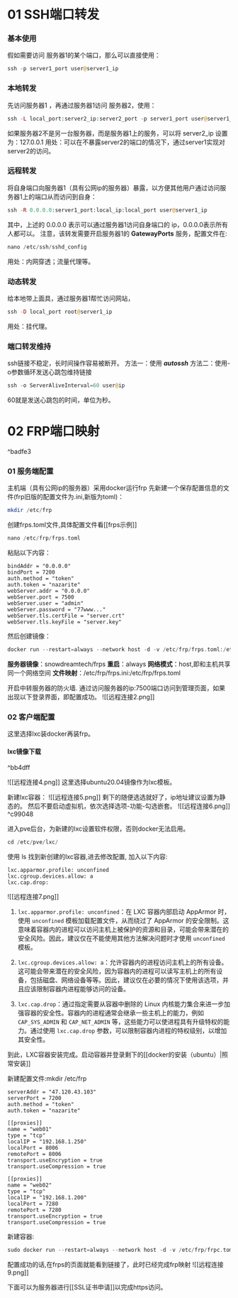 
# 01 SSH端口转发

### 基本使用
假如需要访问 服务器1的某个端口，那么可以直接使用：
```php
ssh -p server1_port user@server1_ip
```

### 本地转发
先访问服务器1 ，再通过服务器1访问 服务器2，使用：
```php
ssh -L local_port:server2_ip:server2_port -p server1_port user@server1_ip
```
如果服务器2不是另一台服务器，而是服务器1上的服务，可以将 server2_ip 设置为：127.0.0.1
用处：可以在不暴露server2的端口的情况下，通过server1实现对server2的访问。

### 远程转发
将自身端口向服务器1（具有公网ip的服务器）暴露，以方便其他用户通过访问服务器1上的端口从而访问到自身：
```php
ssh -R 0.0.0.0:server1_port:local_ip:local_port user@server1_ip
```
其中，上述的 0.0.0.0 表示可以通过服务器1访问自身端口的 ip，0.0.0.0表示所有人都可以。
注意，该转发需要开启服务器1的 **GatewayPorts** 服务，配置文件在:
```php
nano /etc/ssh/sshd_config
```
用处：内网穿透；流量代理等。

### 动态转发
给本地带上面具，通过服务器1帮忙访问网站，
```php
ssh -D local_port root@server1_ip
```
用处：挂代理。

### 端口转发维持
ssh链接不稳定，长时间操作容易被断开。
方法一：使用 ***autossh***
方法二：使用-o参数循环发送心跳包维持链接
```php
ssh -o ServerAliveInterval=60 user@ip
```
60就是发送心跳包的时间，单位为秒。



# 02 FRP端口映射

^badfe3

### 01 服务端配置
主机端（具有公网ip的服务器）采用docker运行frp
先新建一个保存配置信息的文件(frp旧版的配置文件为.ini,新版为toml)：
```php
mkdir /etc/frp
```
创建frps.toml文件,具体配置文件看[[frps示例]]
```php
nano /etc/frp/frps.toml
```
粘贴以下内容：
```
bindAddr = "0.0.0.0"
bindPort = 7200
auth.method = "token"
auth.token = "nazarite"
webServer.addr = "0.0.0.0"
webServer.port = 7500
webServer.user = "admin"
webServer.password = "77www..."
webServer.tls.certFile = "server.crt"
webServer.tls.keyFile = "server.key"

```
然后创建镜像：
```php
docker run --restart=always --network host -d -v /etc/frp/frps.toml:/etc/frp/frps.toml --name frps snowdreamtech/frps
```
**服务器镜像**：snowdreamtech/frps
**重启**：always
**网络模式**：host,即和主机共享同一个网络空间
**文件映射**：/etc/frp/frps.ini:/etc/frp/frps.toml

开启中转服务器的防火墙.
通过访问服务器的ip:7500端口访问到管理页面，如果出现以下登录界面，即配置成功。
![[远程连接2.png]]

### 02 客户端配置
这里选择lxc装docker再装frp。
#### lxc镜像下载

^bb4dff

![[远程连接4.png]]
这里选择ubuntu20.04镜像作为lxc模板。

新建lxc容器：
![[远程连接5.png]]
剩下的随便选选就好了，ip地址建议设置为静态的。
然后不要启动虚拟机，依次选择选项-功能-勾选嵌套。
![[远程连接6.png]] ^c99048

进入pve后台，为新建的lxc设置软件权限，否则docker无法启用。
```php
cd /etc/pve/lxc/
```
使用 ls 找到新创建的lxc容器,进去修改配置,
加入以下内容:
```
lxc.apparmor.profile: unconfined
lxc.cgroup.devices.allow: a
lxc.cap.drop:
```
![[远程连接7.png]]
1. `lxc.apparmor.profile: unconfined`：在 LXC 容器内部启动 AppArmor 时，使用 `unconfined` 模板加载配置文件，从而绕过了 AppArmor 的安全限制。这意味着容器内的进程可以访问主机上被保护的资源和目录，可能会带来潜在的安全风险。因此，建议仅在不能使用其他方法解决问题时才使用 `unconfined` 模板。
    
2. `lxc.cgroup.devices.allow: a`：允许容器内的进程访问主机上的所有设备。这可能会带来潜在的安全风险，因为容器内的进程可以读写主机上的所有设备，包括磁盘、网络设备等等。因此，建议仅在必要的情况下使用该选项，并且应该限制容器内进程能够访问的设备。
    
3. `lxc.cap.drop`：通过指定需要从容器中删除的 Linux 内核能力集合来进一步加强容器的安全性。容器内的进程通常会继承一些主机上的能力，例如 `CAP_SYS_ADMIN` 和 `CAP_NET_ADMIN` 等，这些能力可以使进程具有升级特权的能力。通过使用 `lxc.cap.drop` 参数，可以限制容器内进程的特权级别，以增加其安全性。


到此，LXC容器安装完成。启动容器并登录剩下的[[docker的安装（ubuntu）|照常安装]]

新建配置文件:mkdir /etc/frp
```
serverAddr = "47.120.43.103"
serverPort = 7200
auth.method = "token"
auth.token = "nazarite"

[[proxies]]
name = "web01"
type = "tcp"
localIP = "192.168.1.250"
localPort = 8006
remotePort = 8006
transport.useEncryption = true
transport.useCompression = true

[[proxies]]
name = "web02"
type = "tcp"
localIP = "192.168.1.200"
localPort = 7280
remotePort = 7280
transport.useEncryption = true
transport.useCompression = true
```
新建容器:
```php
sudo docker run --restart=always --network host -d -v /etc/frp/frpc.toml:/etc/frp/frpc.toml --name frpc snowdreamtech/frpc
```
配置成功的话,在frps的页面就能看到链接了，此时已经完成frp映射
![[远程连接9.png]]

下面可以为服务器进行[[SSL证书申请]]以完成https访问。